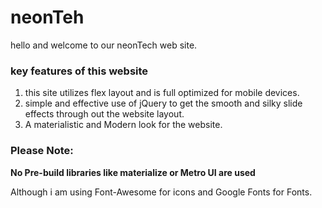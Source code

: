 # neonTeh

hello and welcome to our neonTech web site.

### key features of this website

1. this site utilizes flex layout and is full optimized for mobile devices.
2. simple and effective use of jQuery to get the smooth and silky slide effects through out the website layout.
3. A materialistic and Modern look for the website.

### Please Note:

**No Pre-build libraries like materialize or Metro UI are used**

Although i am using Font-Awesome for icons and Google Fonts for Fonts.